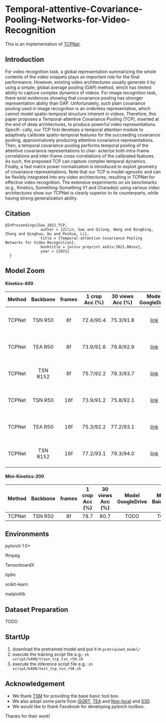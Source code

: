 # Temporal-attentive-Covariance-Pooling-Networks-for-Video-Recognition
This is an implementation of [TCPNet][PAPER].

[PAPER]: https://arxiv.com.xxxx

## Introduction

For video recognition task, a global representation summarizing the whole contents of the video snippets plays an important role for the final performance. However,
existing video architectures usually generate it by using a simple, global average pooling (GAP) method, which has limited ability to capture complex dynamics
of videos. For image recognition task, there exist evidences showing that covariance pooling has stronger representation ability than GAP. Unfortunately, such
plain covariance pooling used in image recognition is an orderless representative, which cannot model spatio-temporal structure inherent in videos. Therefore, this
paper proposes a Temporal-attentive Covariance Pooling (TCP), inserted at the end of deep architectures, to produce powerful video representations. Specifi-
cally, our TCP first develops a temporal attention module to adaptively calibrate spatio-temporal features for the succeeding covariance pooling, approximatively
producing attentive covariance representations. Then, a temporal covariance pooling performs temporal pooling of the attentive covariance representations to char-
acterize both intra-frame correlations and inter-frame cross-correlations of the calibrated features. As such, the proposed TCP can capture complex temporal
dynamics. Finally, a fast matrix power normalization is introduced to exploit geometry of covariance representations. Note that our TCP is model-agnostic and
can be flexibly integrated into any video architectures, resulting in TCPNet for effective video recognition. The extensive experiments on six benchmarks (e.g.,
Kinetics, Something-Something V1 and Charades) using various video architectures show our TCPNet is clearly superior to its counterparts, while having strong
generalization ability.

## Citation

```
@InProceedings{Gao_2021_TCP,
                author = {Zilin, Gao and Qilong, Wang and Bingbing, Zhang and Qinghua, Hu and Peihua, Li},
                title = {Temporal-attentive Covariance Pooling Networks for Video Recognition},
                booktitle = {arxiv preprint axXiv:2021.06xxx},
                year = {2021}
  }
  ```

  

  ## Model Zoom
  

#### Kinetics-400

  |Method | Backbone       | frames | 1 crop Acc (%) | 30 views Acc (%) | Model GoogleDrive | Model BaiduDisk | 
  |:-----:|:------:|:------:|:--------------------------:|:-------------:|:---------------:|:---:|
  |TCPNet |TSN R50  |   8f   |           72.4/90.4  |         75.3/91.8          | [link][TCP_TSN8f_google] |[link][TCP_TSN8f_baidu] extract code:  8bqf| 
  |TCPNet |TEA R50  |   8f   |        73.9/91.6     |         76.8/92.9            | [link][TCP_TEA8f_google] |[link][TCP_TEA8f_baidu] extrace code: qn1k| 
  |TCPNet |TSN R152  |   8f   |          75.7/92.2  |         78.3/93.7          | [link][TCP_R1528f_google] |[link][TCP_R1528f_baidu] extract code: f6e5| 
  |TCPNet |TSN R50  |   16f   |          73.9/91.2  |         75.8/92.1          | [link][TCP_TSN16f_google] |[link][TCP_TSN16f_baidu] extract code: wjop| 
  |TCPNet |TEA R50  |   16f   |           75.3/92.2 |             77.2/93.1      | [link][TCP_TEA16f_google] |[link][TCP_TEA16f_baidu] extract code: budr| 
  |TCPNet |TSN R152  |   16f   |          77.2/93.1 |         79.3/94.0        | [link][TCP_R15216f_google] |[link][TCP_R15216f_baidu] extract code: 89rs|
   
   
   [TCP_TSN8f_google]: https://drive.google.com/file/d/1p05CaIv50Y2hzELFD4tXYYCZXizjkKAr/view?usp=sharing
   [TCP_TSN16f_google]: https://drive.google.com/file/d/1tCg-1JiM8l0_lC_YCyBqeVY_BohiQ3PS/view?usp=sharing
   
   [TCP_TSN8f_baidu]: https://pan.baidu.com/s/1mXx3c0PWMB0rRerDK9wkBg
   [TCP_TSN16f_baidu]: https://pan.baidu.com/s/1ocj0-3V0HWbKwZm0nCHonQ
   
   [TCP_TEA8f_google]: https://drive.google.com/file/d/1YnYE9Jcrv7MXE-Uom0XqML-drSJ3kn1y/view?usp=sharing
   [TCP_TEA16f_google]: https://drive.google.com/file/d/1_NNRE1DEeghX9MvRi0-w3abmEE2dmxny/view?usp=sharing
   
   [TCP_TEA8f_baidu]: https://pan.baidu.com/s/1grKR6UWLVpQBrNHoaFNlJQ
   [TCP_TEA16f_baidu]: https://pan.baidu.com/s/1YfjpwcWWzxFYLS22f2OZ5Q
   
   [TCP_R1528f_google]: https://drive.google.com/file/d/108pRkpSOZ8uyaej_PYlkn2lfuOMWSl39/view?usp=sharing
   [TCP_R15216f_google]: https://drive.google.com/file/d/15A1OhUXE_5YRH_TS5H914_BHfsZgrMNd/view?usp=sharing
   [TCP_R1528f_baidu]: https://pan.baidu.com/s/10Or9C6R1GM6maRe6YL618w
   [TCP_R15216f_baidu]: https://pan.baidu.com/s/1sNdlxl9WBQN0jdpOHsOjWA
   
#### Mini-Kinetics-200  


  |Method | Backbone       | frames | 1 crop Acc (%) | 30 views Acc (%) | Model GoogleDrive | Model BaiduDisk | 
  |:-----:|:------:|:------:|:--------------------------:|:-------------:|:---------------:|:---:|
  |TCPNet |TSN R50  |   8f   |           78.7        |        80.7            | TODO | TODO | 


  ## Environments
  
  pytorch 1.0+
  
  ffmpeg

TensorboardX

tqdm

scikit-learn
  
matplotlib

  ## Dataset Preparation
  
   TODO

  ## StartUp
  1. download the pretrained model and put it in `pretrained_model/`
  2. execute the training script file 
      e.g.: `sh script/k400/train_tcp_tsn_r50.sh`
 3. execute the inference script file 
      e.g.: `sh script/k400/test_tcp_tsn_r50.sh`
  

  ## Acknowledgement

- We thank [TSM][1] for providing the base basic tool box.
- We also adopt some parts from [iSQRT][2], [TEA][3] and [Non-local][4] and [S3D][S3D]. 
- We would like to thank Facebook for developing pytorch toolbox.

Thanks for their work!
  
  [1]: https://github.com/mit-han-lab/temporal-shift-module
  [2]: https://github.com/jiangtaoxie/fast-MPN-COV
  [3]: https://github.com/Phoenix1327/tea-action-recognition
  [4]: https://github.com/facebookresearch/SlowFast
  [5]: https://pytorch.org
  [S3D]: https://github.com/s9xie/Mini-Kinetics-200
  
  
